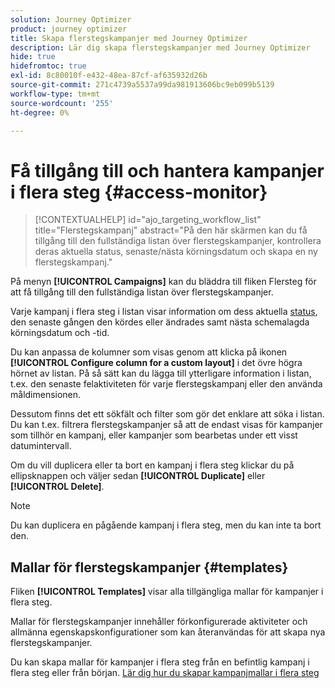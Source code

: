 ```yaml
---
solution: Journey Optimizer
product: journey optimizer
title: Skapa flerstegskampanjer med Journey Optimizer
description: Lär dig skapa flerstegskampanjer med Journey Optimizer
hide: true
hidefromtoc: true
exl-id: 8c80010f-e432-48ea-87cf-af635932d26b
source-git-commit: 271c4739a5537a99da981913606bc9eb099b5139
workflow-type: tm+mt
source-wordcount: '255'
ht-degree: 0%

---
```


# Få tillgång till och hantera kampanjer i flera steg {#access-monitor}

>[!CONTEXTUALHELP]
>id="ajo_targeting_workflow_list"
>title="Flerstegskampanj"
>abstract="På den här skärmen kan du få tillgång till den fullständiga listan över flerstegskampanjer, kontrollera deras aktuella status, senaste/nästa körningsdatum och skapa en ny flerstegskampanj."

På menyn **[!UICONTROL Campaigns]** kan du bläddra till fliken Flersteg för att få tillgång till den fullständiga listan över flerstegskampanjer.


Varje kampanj i flera steg i listan visar information om dess aktuella [status](#status), den senaste gången den kördes eller ändrades samt nästa schemalagda körningsdatum och -tid.

Du kan anpassa de kolumner som visas genom att klicka på ikonen **[!UICONTROL Configure column for a custom layout]** i det övre högra hörnet av listan. På så sätt kan du lägga till ytterligare information i listan, t.ex. den senaste felaktiviteten för varje flerstegskampanj eller den använda måldimensionen.

Dessutom finns det ett sökfält och filter som gör det enklare att söka i listan. Du kan t.ex. filtrera flerstegskampanjer så att de endast visas för kampanjer som tillhör en kampanj, eller kampanjer som bearbetas under ett visst datumintervall.

Om du vill duplicera eller ta bort en kampanj i flera steg klickar du på ellipsknappen och väljer sedan **[!UICONTROL Duplicate]** eller **[!UICONTROL Delete]**.

>[!NOTE]
>
>Du kan duplicera en pågående kampanj i flera steg, men du kan inte ta bort den.


## Mallar för flerstegskampanjer {#templates}

Fliken **[!UICONTROL Templates]** visar alla tillgängliga mallar för kampanjer i flera steg.

Mallar för flerstegskampanjer innehåller förkonfigurerade aktiviteter och allmänna egenskapskonfigurationer som kan återanvändas för att skapa nya flerstegskampanjer.

Du kan skapa mallar för kampanjer i flera steg från en befintlig kampanj i flera steg eller från början. [Lär dig hur du skapar kampanjmallar i flera steg](create-ms-campaign.md#campaign-templates)
